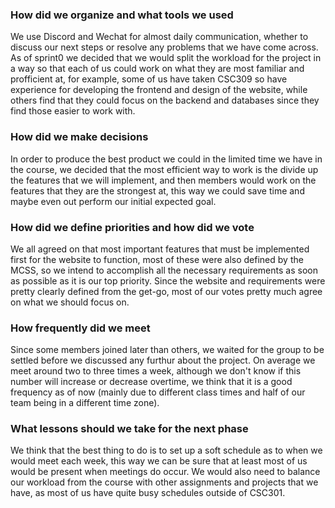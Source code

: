 ### How did we organize and what tools we used
We use Discord and Wechat for almost daily communication, whether to discuss our next steps or resolve any problems that we have come across. As of sprint0 we decided that we would split the workload for the project in a way so that each of us could work on what they are most familiar and profficient at, for example, some of us have taken CSC309 so have experience for developing the frontend and design of the website, while others find that they could focus on the backend and databases since they find those easier to work with.

### How did we make decisions
In order to produce the best product we could in the limited time we have in the course, we decided that the most efficient way to work is the divide up the features that we will implement, and then members would work on the features that they are the strongest at, this way we could save time and maybe even out perform our initial expected goal.

### How did we define priorities and how did we vote
We all agreed on that most important features that must be implemented first for the website to function, most of these were also defined by the MCSS, so we intend to accomplish all the necessary requirements as soon as possible as it is our top priority. Since the website and requirements were pretty clearly defined from the get-go, most of our votes  pretty much agree on what we should focus on.

### How frequently did we meet
Since some members joined later than others, we waited for the group to be settled before we discussed any furthur about the project. On average we meet around two to three times a week, although we don't know if this number will increase or decrease overtime, we think that it is a good frequency as of now (mainly due to different class times and half of our team being in a different time zone).

### What lessons should we take for the next phase
We think that the best thing to do is to set up a soft schedule as to when we would meet each week, this way we can be sure that at least most of us would be present when meetings do occur. We would also need to balance our workload from the course with other assignments and projects that we have, as most of us have quite busy schedules outside of CSC301.
